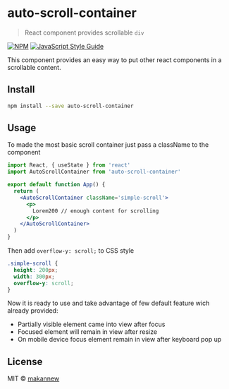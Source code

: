 
# auto-scroll-container

> React component provides scrollable `div` 

[![NPM](https://img.shields.io/npm/v/auto-scroll-container.svg)](https://www.npmjs.com/package/auto-scroll-container) [![JavaScript Style Guide](https://img.shields.io/badge/code_style-standard-brightgreen.svg)](https://standardjs.com)

This component provides an easy way to put other react components in a scrollable content.

## Install

```bash
npm install --save auto-scroll-container
```

## Usage

To made the most basic scroll container just pass a className to the component
```jsx
import React, { useState } from 'react'
import AutoScrollContainer from 'auto-scroll-container'

export default function App() {
  return (
    <AutoScrollContainer className='simple-scroll'>
      <p>
        Lorem200 // enough content for scrolling
      </p>
    </AutoScrollContainer>
  )
}
```

Then add `overflow-y: scroll;` to CSS style
```css
.simple-scroll {
  height: 200px; 
  width: 300px;
  overflow-y: scroll;
}

```
Now it is ready to use and take advantage of few default feature wich already provided:
- Partially visible element came into view after focus
- Focused element will remain in view after resize
- On mobile device focus element remain in view after keyboard pop up

## License

MIT © [makannew](https://github.com/makannew)
